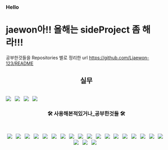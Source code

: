### Hello

# jaewon아!! 올해는 sideProject 좀 해라!!!

공부한것들을 Repositories 별로 정리한 url 
https://github.com/Ljaewon-123/README

<h2 align="center"> 실무 </h2>
</br>
<img src="https://img.shields.io/badge/TypeScript-3178C6?style=flat-square&logo=TypeScript&logoColor=white"/></a> &nbsp
<img src="https://img.shields.io/badge/NestJS-E0234E?style=flat-square&logo=NestJS&logoColor=white"/></a> &nbsp
<img src="https://img.shields.io/badge/Vue.js-4FC08D?style=flat-square&logo=Vue.js&logoColor=white"/></a> &nbsp
<img src="https://img.shields.io/badge/Electron-47848F?style=flat-square&logo=Electron&logoColor=white"/></a> &nbsp

<h3 align="center"><b>🛠 사용해본적있거나_공부한것들 🛠</b></h3>
</br>
<p align="center">
<img src="https://img.shields.io/badge/Python-3776AB?style=flat-square&logo=Python&logoColor=white"/></a> &nbsp
<img src="https://img.shields.io/badge/JavaScript-F7DF1E?style=flat-square&logo=JavaScript&logoColor=white"/></a> &nbsp
<!-- <img src="https://img.shields.io/badge/Android-3DDC84?style=flat-square&logo=Android&logoColor=white"/></a> &nbsp -->
<img src="https://img.shields.io/badge/MongoDB-47A248?style=flat-square&logo=MongoDB&logoColor=white"/></a> &nbsp 
<img src="https://img.shields.io/badge/MySQL-4479A1?style=flat-square&logo=MySQL&logoColor=white"/></a> &nbsp 
<img src="https://img.shields.io/badge/Oracle-F80000?style=flat-square&logo=Oracle&logoColor=white"/></a> &nbsp
<img src="https://img.shields.io/badge/c++-00599C?style=flat-square&logo=c%2B%2B&logoColor=white"/></a> &nbsp 
<img src="https://img.shields.io/badge/Java-007396?style=flat-square&logo=Java&logoColor=white"/></a> &nbsp 
<img src="https://img.shields.io/badge/C-A8B9CC?style=flat-square&logo=C&logoColor=white"/></a> &nbsp 
<img src="https://img.shields.io/badge/Amazon AWS-232F3E?style=flat-square&logo=Amazon%20AWS&logoColor=white"/></a> &nbsp 
<img src="https://img.shields.io/badge/Django-092E20?style=flat-square&logo=Django&logoColor=white"/></a> &nbsp 
<img src="https://img.shields.io/badge/HTML5-E34F26?style=flat-square&logo=HTML5&logoColor=white"/></a> &nbsp
<img src="https://img.shields.io/badge/Apache Hadoop-66CCFF?style=flat-square&logo=Apache%20Hadoop&logoColor=white"/></a> &nbsp 
<img src="https://img.shields.io/badge/Apache Spark-E25A1C?style=flat-square&logo=Apache%20Spark&logoColor=white"/></a> &nbsp 
<img src="https://img.shields.io/badge/Apache Airflow-017CEE?style=flat-square&logo=Apache%20Airflow&logoColor=white"/></a> &nbsp 
<img src="https://img.shields.io/badge/Apache Kafka-231F20?style=flat-square&logo=Apache%20Kafka&logoColor=white"/></a> &nbsp 
<img src="https://img.shields.io/badge/Gunicorn-499848?style=flat-square&logo=Gunicorn&logoColor=white"/></a> &nbsp 
<img src="https://img.shields.io/badge/NGINX-009639?style=flat-square&logo=NGINX&logoColor=white"/></a> &nbsp 
<img src="https://img.shields.io/badge/Linux-FCC624?style=flat-square&logo=Linux&logoColor=white"/></a> &nbsp 
<img src="https://img.shields.io/badge/Ubuntu-E95420?style=flat-square&logo=Ubuntu&logoColor=white"/></a> &nbsp
<img src="https://img.shields.io/badge/Folium-77B829?style=flat-square&logo=Folium&logoColor=white"/></a> &nbsp 
<img src="https://img.shields.io/badge/Selenium-43B02A?style=flat-square&logo=Selenium&logoColor=white"/></a> &nbsp

</p>


<!-- <img src="https://img.shields.io/badge/표시할이름-색상?style=for-the-badge&logo=기술스택아이콘&logoColor=white"> -->





<!--
**Ljaewon-123/Ljaewon-123** is a ✨ _special_ ✨ repository because its `README.md` (this file) appears on your GitHub profile.

Here are some ideas to get you started:

- 🔭 I’m currently working on ...
- 🌱 I’m currently learning ...
- 👯 I’m looking to collaborate on ...
- 🤔 I’m looking for help with ...
- 💬 Ask me about ...
- 📫 How to reach me: ...
- 😄 Pronouns: ...
- ⚡ Fun fact: ...
-->
